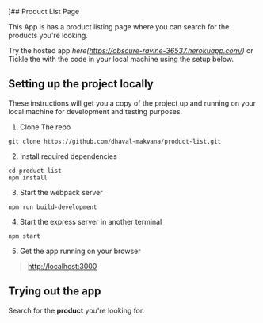 ]## Product List Page

This App is has a product listing page where you can search for the products you're looking.

Try the hosted app *here(https://obscure-ravine-36537.herokuapp.com/)* or Tickle the with the code in your local machine using the setup below.


## Setting up the project locally

These instructions will get you a copy of the project up and running on your local machine for development and testing purposes.

1. Clone The repo

```
git clone https://github.com/dhaval-makvana/product-list.git
```

2. Install required dependencies

```
cd product-list
npm install
```

3. Start the webpack server

```
npm run build-development
```

4. Start the express server in another terminal

```
npm start
```

5. Get the app running on your browser

> [http://localhost:3000](http://localhost:3000/)

## Trying out the app
Search for the **product** you're looking for.

